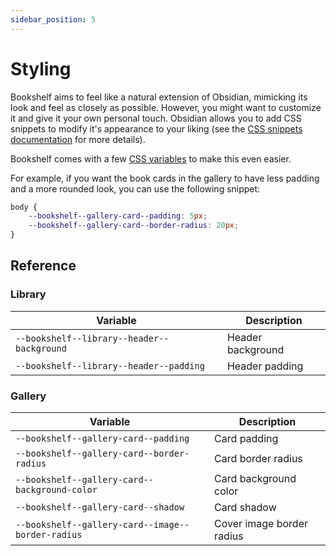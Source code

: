 ```yaml
---
sidebar_position: 5
---
```


# Styling

Bookshelf aims to feel like a natural extension of Obsidian, mimicking its look and feel as closely as possible.
However, you might want to customize it and give it your own personal touch.
Obsidian allows you to add CSS snippets to modify it's appearance to your liking (see
the [CSS snippets documentation](https://help.obsidian.md/snippets) for more details).

Bookshelf comes with a
few [CSS variables](https://developer.mozilla.org/en-US/docs/Web/CSS/CSS_cascading_variables/Using_CSS_custom_properties)
to make this even easier.

For example, if you want the book cards in the gallery to have less padding and a more rounded look, you can use the
following snippet:

```css title=".obsidian/snippets/bookshelf.css"
body {
    --bookshelf--gallery-card--padding: 5px;
    --bookshelf--gallery-card--border-radius: 20px;
}
```

## Reference

### Library

| Variable                                   | Description       |
| ------------------------------------------ | ----------------- |
| `--bookshelf--library--header--background` | Header background |
| `--bookshelf--library--header--padding`    | Header padding    |

### Gallery

| Variable                                          | Description               |
| ------------------------------------------------- | ------------------------- |
| `--bookshelf--gallery-card--padding`              | Card padding              |
| `--bookshelf--gallery-card--border-radius`        | Card border radius        |
| `--bookshelf--gallery-card--background-color`     | Card background color     |
| `--bookshelf--gallery-card--shadow`               | Card shadow               |
| `--bookshelf--gallery-card--image--border-radius` | Cover image border radius |
